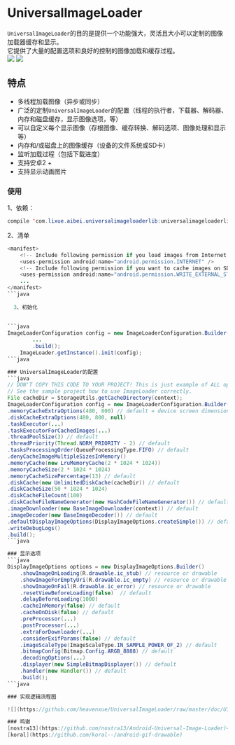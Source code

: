  
UniversalImageLoader
====================
  `UniversalImageLoader`的目的是提供一个功能强大，灵活且大小可以定制的图像加载器缓存和显示。</br>
  它提供了大量的配置选项和良好的控制的图像加载和缓存过程。</br>
 ![](https://github.com/heavenxue/UniversalImageLoader/raw/master/doc/show.png)
 ![](https://github.com/heavenxue/UniversalImageLoader/raw/master/doc/show2.png)
  
特点
---
  * 多线程加载图像（异步或同步）
  * 广泛的定制`UniversalImageLoader`的配置（线程的执行者，下载器、解码器、内存和磁盘缓存，显示图像选项，等）
  * 可以自定义每个显示图像（存根图像、缓存转换、解码选项、图像处理和显示等）
  * 内存和/或磁盘上的图像缓存（设备的文件系统或SD卡）
  * 监听加载过程（包括下载进度）
  * 支持安卓2 +
  * 支持显示动画图片
    
### 使用
  1、依赖：
  
```java
compile 'com.lixue.aibei.universalimageloaderlib:universalimageloaderlib:1.0'
```
  2、清单
```java
<manifest>
    <!-- Include following permission if you load images from Internet -->
    <uses-permission android:name="android.permission.INTERNET" />
    <!-- Include following permission if you want to cache images on SD card -->
    <uses-permission android:name="android.permission.WRITE_EXTERNAL_STORAGE" />
    ...
</manifest>
```java
 
  3、初始化
  
  
```java
ImageLoaderConfiguration config = new ImageLoaderConfiguration.Builder(this)
        ...
        .build();
    ImageLoader.getInstance().init(config);
```java

### UniversalImageLoader的配置
```java
// DON'T COPY THIS CODE TO YOUR PROJECT! This is just example of ALL options using.
// See the sample project how to use ImageLoader correctly.
File cacheDir = StorageUtils.getCacheDirectory(context);
ImageLoaderConfiguration config = new ImageLoaderConfiguration.Builder(context)
.memoryCacheExtraOptions(480, 800) // default = device screen dimensions
.diskCacheExtraOptions(480, 800, null)
.taskExecutor(...)
.taskExecutorForCachedImages(...)
.threadPoolSize(3) // default
.threadPriority(Thread.NORM_PRIORITY - 2) // default
.tasksProcessingOrder(QueueProcessingType.FIFO) // default
.denyCacheImageMultipleSizesInMemory()
.memoryCache(new LruMemoryCache(2 * 1024 * 1024))
.memoryCacheSize(2 * 1024 * 1024)
.memoryCacheSizePercentage(13) // default
.diskCache(new UnlimitedDiskCache(cacheDir)) // default
.diskCacheSize(50 * 1024 * 1024)
.diskCacheFileCount(100)
.diskCacheFileNameGenerator(new HashCodeFileNameGenerator()) // default
.imageDownloader(new BaseImageDownloader(context)) // default
.imageDecoder(new BaseImageDecoder()) // default
.defaultDisplayImageOptions(DisplayImageOptions.createSimple()) // default
.writeDebugLogs()
.build();
```java

### 显示选项
```java
DisplayImageOptions options = new DisplayImageOptions.Builder()
    .showImageOnLoading(R.drawable.ic_stub) // resource or drawable
    .showImageForEmptyUri(R.drawable.ic_empty) // resource or drawable
    .showImageOnFail(R.drawable.ic_error) // resource or drawable
    .resetViewBeforeLoading(false)  // default
    .delayBeforeLoading(1000)
    .cacheInMemory(false) // default
    .cacheOnDisk(false) // default
    .preProcessor(...)
    .postProcessor(...)
    .extraForDownloader(...)
    .considerExifParams(false) // default
    .imageScaleType(ImageScaleType.IN_SAMPLE_POWER_OF_2) // default
    .bitmapConfig(Bitmap.Config.ARGB_8888) // default
    .decodingOptions(...)
    .displayer(new SimpleBitmapDisplayer()) // default
    .handler(new Handler()) // default
    .build();
```java        

### 实现逻辑流程图

![](https://github.com/heavenxue/UniversalImageLoader/raw/master/doc/UIL_Flow.png)

### 鸣谢
[nostra13](https://github.com/nostra13/Android-Universal-Image-Loader)<br />
[koral](https://github.com/koral--/android-gif-drawable)
   